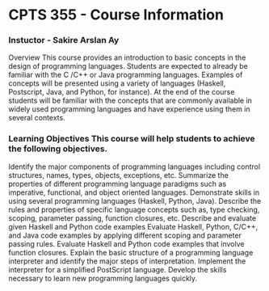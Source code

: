 # CPTS 355 - Course Information

### Instuctor - Sakire Arslan Ay

Overview This course provides an introduction to basic concepts in the design of programming languages. Students are expected to already be familiar with the C /C++ or Java programming languages. Examples of concepts will be presented using a variety of languages (Haskell, Postscript, Java, and Python, for instance). At the end of the course students will be familiar with the concepts that are commonly available in widely used programming languages and have experience using them in several contexts.

### Learning Objectives This course will help students to achieve the following objectives.

Identify the major components of programming languages including control structures, names, types, objects, exceptions, etc.
Summarize the properties of different programming language paradigms such as imperative, functional, and object oriented languages.
Demonstrate skills in using several programming languages (Haskell, Python, Java).
Describe the rules and properties of specific language concepts such as, type checking, scoping, parameter passing, function closures, etc.
Describe and evaluate given Haskell and Python code examples
Evaluate Haskell, Python, C/C++, and Java code examples by applying different scoping and parameter passing rules.
Evaluate Haskell and Python code examples that involve function closures.
Explain the basic structure of a programming language interpreter and identify the major steps of interpretation.
Implement the interpreter for a simplified PostScript language.
Develop the skills necessary to learn new programming languages quickly.
